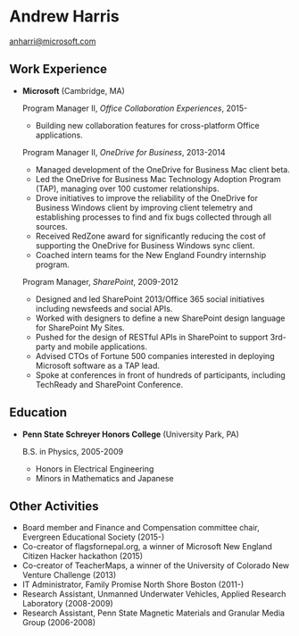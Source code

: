 Andrew Harris
=============

anharri@microsoft.com

Work Experience
---------------

*   **Microsoft** (Cambridge, MA)

    Program Manager II, *Office Collaboration Experiences*, 2015-
    -   Building new collaboration features for cross-platform Office applications.

    Program Manager II, *OneDrive for Business*, 2013-2014
    -   Managed development of the OneDrive for Business Mac client beta.
    -   Led the OneDrive for Business Mac Technology Adoption Program
        (TAP), managing over 100 customer relationships.
    -   Drove initiatives to improve the reliability of the OneDrive for
        Business Windows client by improving client telemetry and establishing
        processes to find and fix bugs collected through all sources.
    -   Received RedZone award for significantly reducing the cost of supporting
        the OneDrive for Business Windows sync client.
    -   Coached intern teams for the New England Foundry internship program.

    Program Manager, *SharePoint*, 2009-2012
    -   Designed and led SharePoint 2013/Office 365 social initiatives
        including newsfeeds and social APIs.
    -   Worked with designers to define a new SharePoint
        design language for SharePoint My Sites.
    -   Pushed for the design of RESTful APIs in SharePoint to support
        3rd-party and mobile applications.
    -   Advised CTOs of Fortune 500 companies interested in deploying
        Microsoft software as a TAP lead.
    -   Spoke at conferences in front of hundreds of participants,
        including TechReady and SharePoint Conference.

Education
---------

*   **Penn State Schreyer Honors College** (University Park, PA)

    B.S. in Physics, 2005-2009
    -   Honors in Electrical Engineering
    -   Minors in Mathematics and Japanese

Other Activities
----------------

*   Board member and Finance and Compensation committee chair, Evergreen
    Educational Society (2015-)
*   Co-creator of flagsfornepal.org, a winner of Microsoft New England Citizen
    Hacker hackathon (2015)
*   Co-creator of TeacherMaps, a winner of the University of Colorado New Venture
    Challenge (2013)
*   IT Administrator, Family Promise North Shore Boston (2011-)
*   Research Assistant, Unmanned Underwater Vehicles, Applied
    Research Laboratory (2008-2009)
*   Research Assistant, Penn State Magnetic Materials and Granular Media Group (2006-2008)
